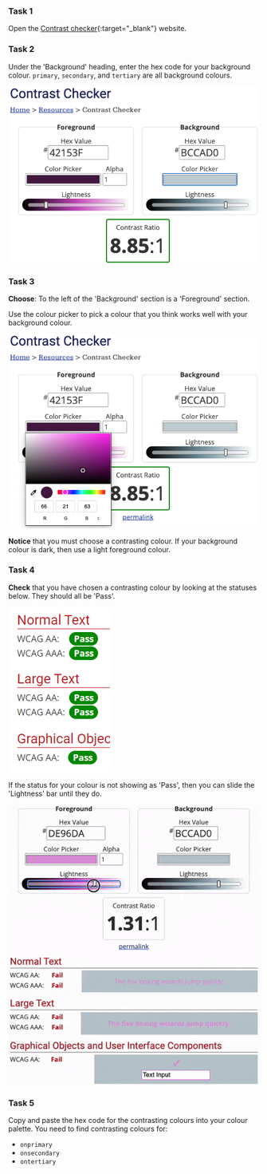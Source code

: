### Task 1

Open the [Contrast checker](https://webaim.org/resources/contrastchecker/){:target="_blank"} website.

### Task 2

Under the 'Background' heading, enter the hex code for your background colour. `primary`, `secondary`, and `tertiary` are all background colours. 

![The contrast checker website. The hex code underneath the 'Background' heading is highlighted.](images/back-color.png)

### Task 3

**Choose**: To the left of the 'Background' section is a 'Foreground' section. 

Use the colour picker to pick a colour that you think works well with your background colour. 

![The contrast checker website. The colour picker underneath the 'Foreground' is shown.](images/fore-color.png)

**Notice** that you must choose a contrasting colour. If your background colour is dark, then use a light foreground colour. 

### Task 4

**Check** that you have chosen a contrasting colour by looking at the statuses below. They should all be 'Pass'.

![The contrast checker website. All of the statuses display the word: 'Pass'.](images/pass.PNG)

If the status for your colour is not showing as 'Pass', then you can slide the 'Lightness' bar until they do.

![Animation of the status bar being moved to the left and the statuses changing to 'Pass'.](images/adjust-contrast.gif)

### Task 5

Copy and paste the hex code for the contrasting colours into your colour palette. You need to find contrasting colours for:

+ `onprimary`
+ `onsecondary`
+ `ontertiary`




